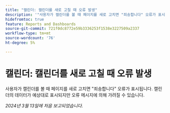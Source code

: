```yaml
---
title: "캘린더: 캘린더를 새로 고칠 때 오류 발생"
description: '"사용자가 캘린더를 볼 때 페이지를 새로 고치면 "죄송합니다" 오류가 표시됩니다. 캘린더의 데이터가 예상대로 표시되지만 오류 메시지에 의해 가려질 수 있습니다."'
hidefromtoc: true
feature: Reports and Dashboards
source-git-commit: 721f0dc8772e59b3336253f1538e3227509a2337
workflow-type: tm+mt
source-wordcount: '76'
ht-degree: 5%

---
```



# 캘린더: 캘린더를 새로 고칠 때 오류 발생

사용자가 캘린더를 볼 때 페이지를 새로 고치면 &quot;죄송합니다&quot; 오류가 표시됩니다. 캘린더의 데이터가 예상대로 표시되지만 오류 메시지에 의해 가려질 수 있습니다.

_2024년 3월 13일에 처음 보고되었습니다._
